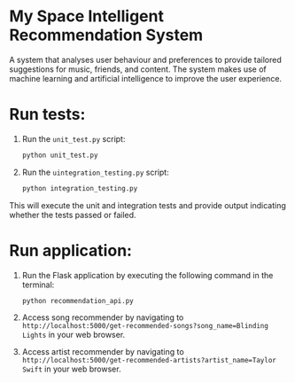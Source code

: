 # My Space Intelligent Recommendation System
A system that analyses user behaviour and preferences to  provide tailored suggestions for music, friends, and content.
The system makes use of machine learning and artificial intelligence to improve the user experience.

# Run tests: 
1. Run the `unit_test.py` script:
    ```sh
    python unit_test.py
    ```

2. Run the `uintegration_testing.py` script:
    ```sh
    python integration_testing.py
    ```

This will execute the unit and integration tests and provide output indicating whether the tests passed or failed.

# Run application:
1. Run the Flask application by executing the following command in the terminal:
    ```sh
    python recommendation_api.py
    ```
2. Access song recommender by navigating to `http://localhost:5000/get-recommended-songs?song_name=Blinding Lights` in your web browser.

3. Access artist recommender by navigating to `http://localhost:5000/get-recommended-artists?artist_name=Taylor Swift` in your web browser.